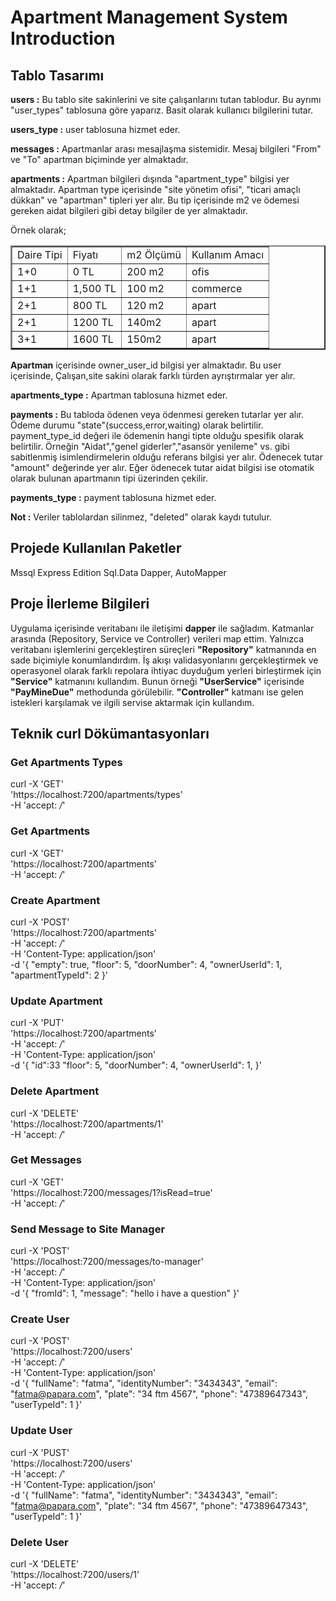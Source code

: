 # Apartment Management System Introduction

## Tablo Tasarımı
**users :** Bu tablo site sakinlerini ve site çalışanlarını tutan tablodur. Bu ayrımı "user_types" tablosuna göre yaparız. Basit olarak kullanıcı bilgilerini tutar.

**users_type :** user tablosuna hizmet eder.

**messages :** Apartmanlar arası mesajlaşma sistemidir. Mesaj bilgileri "From" ve "To" apartman biçiminde yer almaktadır.

**apartments :** Apartman bilgileri dışında "apartment_type" bilgisi yer almaktadır. Apartman type içerisinde "site yönetim ofisi", "ticari amaçlı dükkan" ve "apartman" tipleri yer alır. 
Bu tip içerisinde m2 ve ödemesi gereken aidat bilgileri gibi detay bilgiler de yer almaktadır.

Örnek olarak;


<table border="2">
    <body>
    <tr>
            <td>Daire Tipi</td>
            <td>Fiyatı</td>
            <td>m2 Ölçümü</td>
            <td>Kullanım Amacı</td>  
        </tr>
        <tr>
            <td>1+0</td>
            <td>0 TL</td>
            <td>200 m2</td>
            <td>ofis</td>
        </tr>
        <tr>
            <td>1+1</td>
            <td>1,500 TL</td>
            <td>100 m2</td>
            <td>commerce<br />
            </td>
        </tr>
        <tr>
            <td>2+1</td>
            <td>800 TL</td>
            <td>120 m2</td>
            <td>apart<br />
            </td>
        </tr>
        <tr>
            <td>2+1</td>
            <td>1200 TL</td>
            <td>140m2</td>
            <td>apart</td>
        </tr>
        <tr>
            <td>3+1</td>
            <td>1600 TL</td>
            <td>150m2</td>
            <td>apart</td>
        </tr>
    </body>
</table>



**Apartman** içerisinde owner_user_id bilgisi yer almaktadır. Bu user içerisinde, Çalışan,site sakini olarak farklı türden ayrıştırmalar yer alır.

**apartments_type :** Apartman tablosuna hizmet eder.

**payments :** Bu tabloda ödenen veya ödenmesi gereken tutarlar yer alır. Ödeme durumu "state"(success,error,waiting) olarak belirtilir. payment_type_id değeri ile ödemenin hangi tipte olduğu spesifik olarak belirtilir. Örneğin "Aidat","genel giderler","asansör yenileme" vs. gibi sabitlenmiş isimlendirmelerin olduğu referans bilgisi yer alır. Ödenecek tutar "amount" değerinde yer alır. Eğer ödenecek tutar aidat bilgisi ise otomatik olarak bulunan apartmanın tipi üzerinden çekilir.

**payments_type :** payment tablosuna hizmet eder.

**Not :** Veriler tablolardan silinmez, "deleted" olarak kaydı tutulur.


## Projede Kullanılan Paketler

Mssql Express Edition
Sql.Data
Dapper,
AutoMapper

## Proje İlerleme Bilgileri

Uygulama içerisinde veritabanı ile iletişimi **dapper** ile sağladım. Katmanlar arasında (Repository, Service ve Controller) verileri map ettim.
Yalnızca veritabanı işlemlerini gerçekleştiren süreçleri **"Repository"** katmanında en sade biçimiyle konumlandırdım.
İş akışı validasyonlarını gerçekleştirmek ve operasyonel olarak farklı repolara ihtiyac duyduğum yerleri birleştirmek için **"Service"** katmanını kullandım. 
Bunun örneği **"UserService"** içerisinde **"PayMineDue"** methodunda görülebilir. 
**"Controller"** katmanı ise gelen istekleri karşılamak ve ilgili servise aktarmak için kullandım.



## Teknik curl Dökümantasyonları


### Get Apartments Types 

curl -X 'GET' \
  'https://localhost:7200/apartments/types' \
  -H 'accept: */*'


### Get Apartments 

curl -X 'GET' \
  'https://localhost:7200/apartments' \
  -H 'accept: */*'


### Create Apartment

curl -X 'POST' \
  'https://localhost:7200/apartments' \
  -H 'accept: */*' \
  -H 'Content-Type: application/json' \
  -d '{
  "empty": true,
  "floor": 5,
  "doorNumber": 4,
  "ownerUserId": 1,
  "apartmentTypeId": 2
}'



### Update Apartment

curl -X 'PUT' \
  'https://localhost:7200/apartments' \
  -H 'accept: */*' \
  -H 'Content-Type: application/json' \
  -d '{
  "id":33
  "floor": 5,
  "doorNumber": 4,
  "ownerUserId": 1,
}'


### Delete Apartment
curl -X 'DELETE' \
  'https://localhost:7200/apartments/1' \
  -H 'accept: */*'


### Get Messages

curl -X 'GET' \
  'https://localhost:7200/messages/1?isRead=true' \
  -H 'accept: */*'   


### Send Message to Site Manager

curl -X 'POST' \
  'https://localhost:7200/messages/to-manager' \
  -H 'accept: */*' \
  -H 'Content-Type: application/json' \
  -d '{
  "fromId": 1,
  "message": "hello i have a question"
}'



### Create User
curl -X 'POST' \
  'https://localhost:7200/users' \
  -H 'accept: */*' \
  -H 'Content-Type: application/json' \
  -d '{
  "fullName": "fatma",
  "identityNumber": "3434343",
  "email": "fatma@papara.com",
  "plate": "34 ftm 4567",
  "phone": "47389647343",
  "userTypeId": 1
}'


### Update User
curl -X 'PUST' \
  'https://localhost:7200/users' \
  -H 'accept: */*' \
  -H 'Content-Type: application/json' \
  -d '{
  "fullName": "fatma",
  "identityNumber": "3434343",
  "email": "fatma@papara.com",
  "plate": "34 ftm 4567",
  "phone": "47389647343",
  "userTypeId": 1
}'


### Delete User

curl -X 'DELETE' \
  'https://localhost:7200/users/1' \
  -H 'accept: */*'


